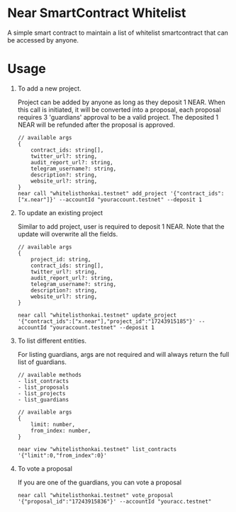 # Near SmartContract Whitelist

A simple smart contract to maintain a list of whitelist smartcontract
that can be accessed by anyone.

# Usage
1. To add a new project.

    Project can be added by anyone as long as they deposit 1 NEAR.
    When this call is initiated, it will be converted into a proposal, each proposal requires 3 'guardians' approval
    to be a valid project. The deposited 1 NEAR will be refunded after the proposal is approved.
    ```
   // available args
   {
        contract_ids: string[],
        twitter_url?: string,
        audit_report_url?: string,
        telegram_username?: string,
        description?: string,
        website_url?: string,
   }
   near call "whitelisthonkai.testnet" add_project '{"contract_ids":["x.near"]}' --accountId "youraccount.testnet" --deposit 1
   ```
   
2. To update an existing project

    Similar to add project, user is required to deposit 1 NEAR.
    Note that the update will overwrite all the fields.
    ```
   // available args
   {
        project_id: string,
        contract_ids: string[],
        twitter_url?: string,
        audit_report_url?: string,
        telegram_username?: string,
        description?: string,
        website_url?: string,
   }
   
   near call "whitelisthonkai.testnet" update_project '{"contract_ids":["x.near"],"project_id":"17243915185"}' --accountId "youraccount.testnet" --deposit 1
   ```

3. To list different entities.

    For listing guardians, args are not required and will always return the full list
    of guardians.

    ```
    // available methods
    - list_contracts
    - list_proposals
    - list_projects
    - list_guardians
    
    // available args
    {
        limit: number,
        from_index: number,
    }
    
    near view "whitelisthonkai.testnet" list_contracts '{"limit":0,"from_index":0}'
    ```

4. To vote a proposal

    If you are one of the guardians, you can vote a proposal
    ```
   near call "whitelisthonkai.testnet" vote_proposal '{"proposal_id":"17243915836"}' --accountId "youracc.testnet"
   ```


